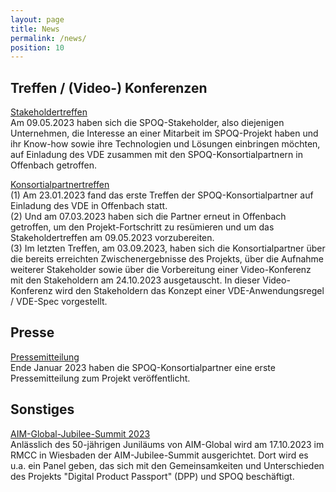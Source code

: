 ```yaml
---
layout: page
title: News
permalink: /news/
position: 10
---
```



## Treffen / (Video-) Konferenzen

[Stakeholdertreffen](assets/images/IMG_3535.jpeg)  
Am 09.05.2023 haben sich die SPOQ-Stakeholder, also diejenigen Unternehmen, die Interesse an einer Mitarbeit im SPOQ-Projekt haben und ihr Know-how sowie ihre Technologien und Lösungen einbringen möchten, auf Einladung des VDE zusammen mit den SPOQ-Konsortialpartnern in Offenbach getroffen. 

[Konsortialpartnertreffen](https://www.aim-d.de/aim-und-konsortialpartner-erarbeiten-verfahren-fuer-die-identifikation-von-produktfaelschungen/)  
(1) Am 23.01.2023 fand das erste Treffen der SPOQ-Konsortialpartner auf Einladung des VDE in Offenbach statt.  
(2) Und am 07.03.2023 haben sich die Partner erneut in Offenbach getroffen, um den Projekt-Fortschritt zu resümieren und um das Stakeholdertreffen am 09.05.2023 vorzubereiten.  
(3) Im letzten Treffen, am 03.09.2023, haben sich die Konsortialpartner über die bereits erreichten Zwischenergebnisse des Projekts, über die Aufnahme weiterer Stakeholder sowie über die Vorbereitung einer Video-Konferenz mit den Stakeholdern am 24.10.2023 ausgetauscht. In dieser Video-Konferenz wird den Stakeholdern das Konzept einer VDE-Anwendungsregel / VDE-Spec vorgestellt.


## Presse
[Pressemitteilung](https://www.vde.com/de/presse/pressemitteilungen/2023-01-24-ai-plagiate)  
Ende Januar 2023 haben die SPOQ-Konsortialpartner eine erste Pressemitteilung zum Projekt veröffentlicht.



## Sonstiges
[AIM-Global-Jubilee-Summit 2023](https://www.aimglobal.org/summit2023.html)  
Anlässlich des 50-jährigen Juniläums von AIM-Global wird am 17.10.2023 im RMCC in Wiesbaden der AIM-Jubilee-Summit ausgerichtet. Dort wird es u.a. ein Panel geben, das sich mit den Gemeinsamkeiten und Unterschieden des Projekts "Digital Product Passport" (DPP) und SPOQ beschäftigt.
